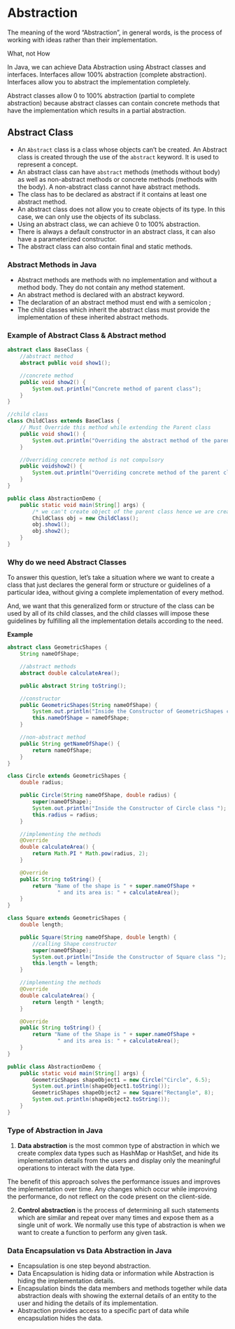 # Abstraction

The meaning of the word “Abstraction”, in general words, is the process of working with ideas rather than their
implementation.

What, not How

In Java, we can achieve Data Abstraction using Abstract classes and interfaces.
Interfaces allow 100% abstraction (complete abstraction). Interfaces allow you to abstract the implementation
completely.

Abstract classes allow 0 to 100% abstraction (partial to complete abstraction) because abstract classes can contain
concrete methods that have the implementation which results in a partial abstraction.

## Abstract Class

- An `Abstract` class is a class whose objects can’t be created. An Abstract class is created through the use of
  the `abstract` keyword. It is used to represent a concept.
- An abstract class can have `abstract` methods (methods without body) as well as non-abstract methods or concrete
  methods (methods with the body). A non-abstract class cannot have abstract methods.
- The class has to be declared as abstract if it contains at least one abstract method.
- An abstract class does not allow you to create objects of its type. In this case, we can only use the objects of its
  subclass.
- Using an abstract class, we can achieve 0 to 100% abstraction.
- There is always a default constructor in an abstract class, it can also have a parameterized constructor.
- The abstract class can also contain final and static methods.

### Abstract Methods in Java

- Abstract methods are methods with no implementation and without a method body. They do not contain any method
  statement.
- An abstract method is declared with an abstract keyword.
- The declaration of an abstract method must end with a semicolon ;
- The child classes which inherit the abstract class must provide the implementation of these inherited abstract
  methods.

### Example of Abstract Class & Abstract method

```java
abstract class BaseClass {
    //abstract method
    abstract public void show1();

    //concrete method
    public void show2() {
        System.out.println("Concrete method of parent class");
    }
}

//child class
class ChildClass extends BaseClass {
    // Must Override this method while extending the Parent class
    public void show1() {
        System.out.println("Overriding the abstract method of the parent class");
    }

    //Overriding concrete method is not compulsory
    public voidshow2() {
        System.out.println("Overriding concrete method of the parent class");
    }
}

public class AbstractionDemo {
    public static void main(String[] args) {
        /* we can't create object of the parent class hence we are creating object of the child class */
        ChildClass obj = new ChildClass();
        obj.show1();
        obj.show2();
    }
}
```

### Why do we need Abstract Classes

To answer this question, let’s take a situation where we want to create a class that just declares the general form or
structure or guidelines of a particular idea, without giving a complete implementation of every method.

And, we want that this generalized form or structure of the class can be used by all of its child classes, and the child
classes will impose these guidelines by fulfilling all the implementation details according to the need.

**Example**

```java
abstract class GeometricShapes {
    String nameOfShape;

    //abstract methods
    abstract double calculateArea();

    public abstract String toString();

    //constructor
    public GeometricShapes(String nameOfShape) {
        System.out.println("Inside the Constructor of GeometricShapes class ");
        this.nameOfShape = nameOfShape;
    }

    //non-abstract method
    public String getNameOfShape() {
        return nameOfShape;
    }
}

class Circle extends GeometricShapes {
    double radius;

    public Circle(String nameOfShape, double radius) {
        super(nameOfShape);
        System.out.println("Inside the Constructor of Circle class ");
        this.radius = radius;
    }

    //implementing the methods
    @Override
    double calculateArea() {
        return Math.PI * Math.pow(radius, 2);
    }

    @Override
    public String toString() {
        return "Name of the shape is " + super.nameOfShape +
                " and its area is: " + calculateArea();
    }
}

class Square extends GeometricShapes {
    double length;

    public Square(String nameOfShape, double length) {
        //calling Shape constructor
        super(nameOfShape);
        System.out.println("Inside the Constructor of Square class ");
        this.length = length;
    }

    //implementing the methods
    @Override
    double calculateArea() {
        return length * length;
    }

    @Override
    public String toString() {
        return "Name of the Shape is " + super.nameOfShape +
                " and its area is: " + calculateArea();
    }
}

public class AbstractionDemo {
    public static void main(String[] args) {
        GeometricShapes shapeObject1 = new Circle("Circle", 6.5);
        System.out.println(shapeObject1.toString());
        GeometricShapes shapeObject2 = new Square("Rectangle", 8);
        System.out.println(shapeObject2.toString());
    }
}
```

### Type of Abstraction in Java

1. **Data abstraction** is the most common type of abstraction in which we create complex data types such as HashMap or
   HashSet, and hide its implementation details from the users and display only the meaningful operations to interact
   with the data type.

The benefit of this approach solves the performance issues and improves the implementation over time. Any changes which
occur while improving the performance, do not reflect on the code present on the client-side.

2. **Control abstraction** is the process of determining all such statements which are similar and repeat over many
   times
   and expose them as a single unit of work. We normally use this type of abstraction is when we want to create a
   function to perform any given task.

### Data Encapsulation vs Data Abstraction in Java

- Encapsulation is one step beyond abstraction.
- Data Encapsulation is hiding data or information while Abstraction is hiding the implementation details.
- Encapsulation binds the data members and methods together while data abstraction deals with showing the external
  details of an entity to the user and hiding the details of its implementation.
- Abstraction provides access to a specific part of data while encapsulation hides the data.
